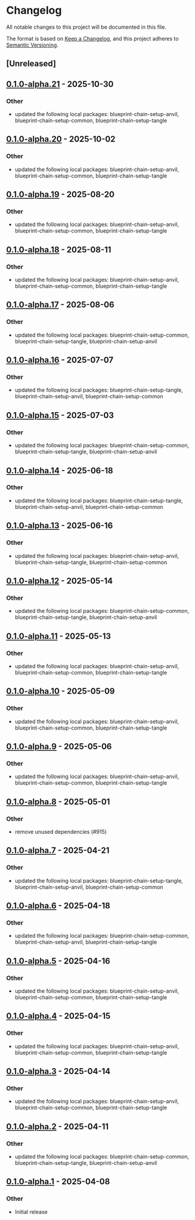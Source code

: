 # Changelog

All notable changes to this project will be documented in this file.

The format is based on [Keep a Changelog](https://keepachangelog.com/en/1.0.0/),
and this project adheres to [Semantic Versioning](https://semver.org/spec/v2.0.0.html).

## [Unreleased]

## [0.1.0-alpha.21](https://github.com/tangle-network/blueprint/compare/blueprint-chain-setup-v0.1.0-alpha.20...blueprint-chain-setup-v0.1.0-alpha.21) - 2025-10-30

### Other

- updated the following local packages: blueprint-chain-setup-anvil, blueprint-chain-setup-common, blueprint-chain-setup-tangle

## [0.1.0-alpha.20](https://github.com/tangle-network/blueprint/compare/blueprint-chain-setup-v0.1.0-alpha.19...blueprint-chain-setup-v0.1.0-alpha.20) - 2025-10-02

### Other

- updated the following local packages: blueprint-chain-setup-anvil, blueprint-chain-setup-common, blueprint-chain-setup-tangle

## [0.1.0-alpha.19](https://github.com/tangle-network/blueprint/compare/blueprint-chain-setup-v0.1.0-alpha.18...blueprint-chain-setup-v0.1.0-alpha.19) - 2025-08-20

### Other

- updated the following local packages: blueprint-chain-setup-anvil, blueprint-chain-setup-common, blueprint-chain-setup-tangle

## [0.1.0-alpha.18](https://github.com/tangle-network/blueprint/compare/blueprint-chain-setup-v0.1.0-alpha.17...blueprint-chain-setup-v0.1.0-alpha.18) - 2025-08-11

### Other

- updated the following local packages: blueprint-chain-setup-anvil, blueprint-chain-setup-common, blueprint-chain-setup-tangle

## [0.1.0-alpha.17](https://github.com/tangle-network/blueprint/compare/blueprint-chain-setup-v0.1.0-alpha.16...blueprint-chain-setup-v0.1.0-alpha.17) - 2025-08-06

### Other

- updated the following local packages: blueprint-chain-setup-common, blueprint-chain-setup-tangle, blueprint-chain-setup-anvil

## [0.1.0-alpha.16](https://github.com/tangle-network/blueprint/compare/blueprint-chain-setup-v0.1.0-alpha.15...blueprint-chain-setup-v0.1.0-alpha.16) - 2025-07-07

### Other

- updated the following local packages: blueprint-chain-setup-tangle, blueprint-chain-setup-anvil, blueprint-chain-setup-common

## [0.1.0-alpha.15](https://github.com/tangle-network/blueprint/compare/blueprint-chain-setup-v0.1.0-alpha.14...blueprint-chain-setup-v0.1.0-alpha.15) - 2025-07-03

### Other

- updated the following local packages: blueprint-chain-setup-common, blueprint-chain-setup-tangle, blueprint-chain-setup-anvil

## [0.1.0-alpha.14](https://github.com/tangle-network/blueprint/compare/blueprint-chain-setup-v0.1.0-alpha.13...blueprint-chain-setup-v0.1.0-alpha.14) - 2025-06-18

### Other

- updated the following local packages: blueprint-chain-setup-tangle, blueprint-chain-setup-anvil, blueprint-chain-setup-common

## [0.1.0-alpha.13](https://github.com/tangle-network/blueprint/compare/blueprint-chain-setup-v0.1.0-alpha.12...blueprint-chain-setup-v0.1.0-alpha.13) - 2025-06-16

### Other

- updated the following local packages: blueprint-chain-setup-anvil, blueprint-chain-setup-tangle, blueprint-chain-setup-common

## [0.1.0-alpha.12](https://github.com/tangle-network/blueprint/compare/blueprint-chain-setup-v0.1.0-alpha.11...blueprint-chain-setup-v0.1.0-alpha.12) - 2025-05-14

### Other

- updated the following local packages: blueprint-chain-setup-common, blueprint-chain-setup-tangle, blueprint-chain-setup-anvil

## [0.1.0-alpha.11](https://github.com/tangle-network/blueprint/compare/blueprint-chain-setup-v0.1.0-alpha.10...blueprint-chain-setup-v0.1.0-alpha.11) - 2025-05-13

### Other

- updated the following local packages: blueprint-chain-setup-anvil, blueprint-chain-setup-common, blueprint-chain-setup-tangle

## [0.1.0-alpha.10](https://github.com/tangle-network/blueprint/compare/blueprint-chain-setup-v0.1.0-alpha.9...blueprint-chain-setup-v0.1.0-alpha.10) - 2025-05-09

### Other

- updated the following local packages: blueprint-chain-setup-anvil, blueprint-chain-setup-common, blueprint-chain-setup-tangle

## [0.1.0-alpha.9](https://github.com/tangle-network/blueprint/compare/blueprint-chain-setup-v0.1.0-alpha.8...blueprint-chain-setup-v0.1.0-alpha.9) - 2025-05-06

### Other

- updated the following local packages: blueprint-chain-setup-anvil, blueprint-chain-setup-common, blueprint-chain-setup-tangle

## [0.1.0-alpha.8](https://github.com/tangle-network/blueprint/compare/blueprint-chain-setup-v0.1.0-alpha.7...blueprint-chain-setup-v0.1.0-alpha.8) - 2025-05-01

### Other

- remove unused dependencies (#915)

## [0.1.0-alpha.7](https://github.com/tangle-network/blueprint/compare/blueprint-chain-setup-v0.1.0-alpha.6...blueprint-chain-setup-v0.1.0-alpha.7) - 2025-04-21

### Other

- updated the following local packages: blueprint-chain-setup-tangle, blueprint-chain-setup-anvil, blueprint-chain-setup-common

## [0.1.0-alpha.6](https://github.com/tangle-network/blueprint/compare/blueprint-chain-setup-v0.1.0-alpha.5...blueprint-chain-setup-v0.1.0-alpha.6) - 2025-04-18

### Other

- updated the following local packages: blueprint-chain-setup-common, blueprint-chain-setup-anvil, blueprint-chain-setup-tangle

## [0.1.0-alpha.5](https://github.com/tangle-network/blueprint/compare/blueprint-chain-setup-v0.1.0-alpha.4...blueprint-chain-setup-v0.1.0-alpha.5) - 2025-04-16

### Other

- updated the following local packages: blueprint-chain-setup-anvil, blueprint-chain-setup-common, blueprint-chain-setup-tangle

## [0.1.0-alpha.4](https://github.com/tangle-network/blueprint/compare/blueprint-chain-setup-v0.1.0-alpha.3...blueprint-chain-setup-v0.1.0-alpha.4) - 2025-04-15

### Other

- updated the following local packages: blueprint-chain-setup-anvil, blueprint-chain-setup-common, blueprint-chain-setup-tangle

## [0.1.0-alpha.3](https://github.com/tangle-network/blueprint/compare/blueprint-chain-setup-v0.1.0-alpha.2...blueprint-chain-setup-v0.1.0-alpha.3) - 2025-04-14

### Other

- updated the following local packages: blueprint-chain-setup-anvil, blueprint-chain-setup-common, blueprint-chain-setup-tangle

## [0.1.0-alpha.2](https://github.com/tangle-network/blueprint/compare/blueprint-chain-setup-v0.1.0-alpha.1...blueprint-chain-setup-v0.1.0-alpha.2) - 2025-04-11

### Other

- updated the following local packages: blueprint-chain-setup-common, blueprint-chain-setup-tangle, blueprint-chain-setup-anvil

## [0.1.0-alpha.1](https://github.com/tangle-network/blueprint/releases/tag/blueprint-chain-setup-v0.1.0-alpha.1) - 2025-04-08

### Other

- Initial release
